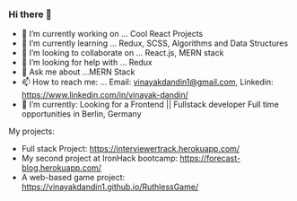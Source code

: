 ### Hi there 👋

- 🔭 I’m currently working on ... Cool React Projects
- 🌱 I’m currently learning ... Redux, SCSS, Algorithms and Data Structures
- 👯 I’m looking to collaborate on ... React.js, MERN stack
- 🤔 I’m looking for help with ... Redux
- 💬 Ask me about ...MERN Stack
- 📫 How to reach me: ... Email: vinayakdandin1@gmail.com, Linkedin: https://www.linkedin.com/in/vinayak-dandin/
- 🌱 I’m currently: Looking for a Frontend || Fullstack developer Full time opportunities in Berlin, Germany 

My projects:


- Full stack Project: https://interviewertrack.herokuapp.com/
- My second project at IronHack bootcamp: https://forecast-blog.herokuapp.com/
- A web-based game project: https://vinayakdandin1.github.io/RuthlessGame/

